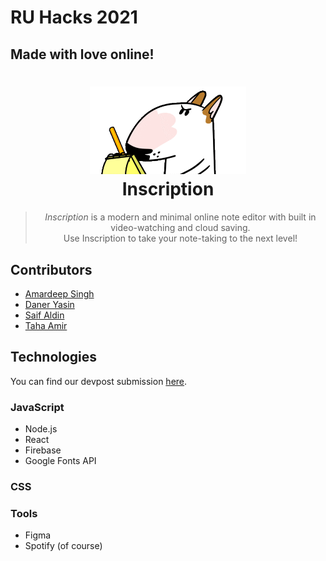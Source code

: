# RU Hacks 2021

## Made with love online!

<h1 align="center">
  <a href=""><img src="assets/img/note.gif" width="250"/></a>
  <br>
  Inscription
</h1>

<blockquote align="center">
  <em>Inscription</em> is a modern and minimal online note editor with built in video-watching and cloud saving.<br>
  Use Inscription to take your note-taking to the next level!
</blockquote>

## Contributors

- [Amardeep Singh](https://github.com/amardeep-1)<br>
- [Daner Yasin](https://github.com/danerkestey)<br>
- [Saif Aldin](https://github.com/saifaldin14)<br>
- [Taha Amir](https://github.com/mashwaniT)<br>

## Technologies

You can find our devpost submission [here](https://devpost.com/software/karaokebot).

### JavaScript

- Node.js
- React
- Firebase
- Google Fonts API

### CSS

### Tools

- Figma
- Spotify (of course)
